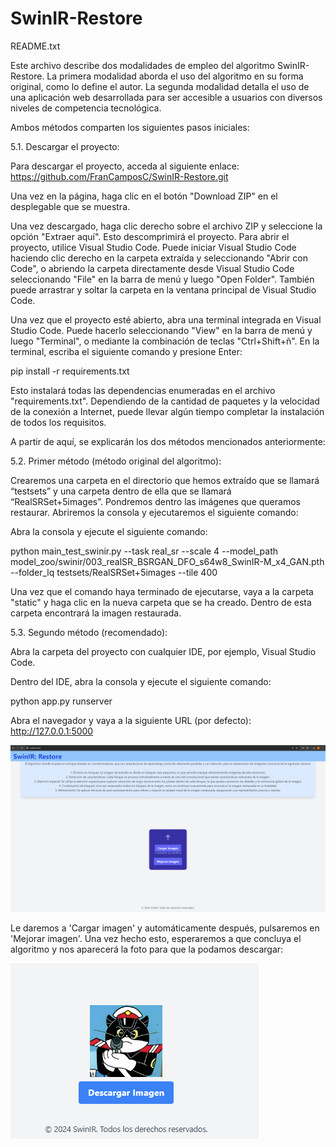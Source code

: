 # SwinIR-Restore

README.txt

Este archivo describe dos modalidades de empleo del algoritmo SwinIR-Restore. La primera modalidad aborda el uso del algoritmo en su forma original, como lo define el autor. La segunda modalidad detalla el uso de una aplicación web desarrollada para ser accesible a usuarios con diversos niveles de competencia tecnológica.

Ambos métodos comparten los siguientes pasos iniciales:

5.1. Descargar el proyecto:

Para descargar el proyecto, acceda al siguiente enlace:
https://github.com/FranCamposC/SwinIR-Restore.git

Una vez en la página, haga clic en el botón "Download ZIP" en el desplegable que se muestra.

Una vez descargado, haga clic derecho sobre el archivo ZIP y seleccione la opción "Extraer aquí". Esto descomprimirá el proyecto. Para abrir el proyecto, utilice Visual Studio Code. Puede iniciar Visual Studio Code haciendo clic derecho en la carpeta extraída y seleccionando "Abrir con Code", o abriendo la carpeta directamente desde Visual Studio Code seleccionando "File" en la barra de menú y luego "Open Folder". También puede arrastrar y soltar la carpeta en la ventana principal de Visual Studio Code.

Una vez que el proyecto esté abierto, abra una terminal integrada en Visual Studio Code. Puede hacerlo seleccionando "View" en la barra de menú y luego "Terminal", o mediante la combinación de teclas "Ctrl+Shift+ñ". En la terminal, escriba el siguiente comando y presione Enter:

pip install -r requirements.txt

Esto instalará todas las dependencias enumeradas en el archivo "requirements.txt". Dependiendo de la cantidad de paquetes y la velocidad de la conexión a Internet, puede llevar algún tiempo completar la instalación de todos los requisitos.

A partir de aquí, se explicarán los dos métodos mencionados anteriormente:

5.2. Primer método (método original del algoritmo):

Crearemos una carpeta en el directorio que hemos extraído que se llamará “testsets” y una carpeta dentro de ella que se llamará “RealSRSet+5images”. Pondremos dentro las imágenes que queramos restaurar. Abriremos la consola y ejecutaremos el siguiente comando:

Abra la consola y ejecute el siguiente comando:

python main_test_swinir.py --task real_sr --scale 4 --model_path \
model_zoo/swinir/003_realSR_BSRGAN_DFO_s64w8_SwinIR-M_x4_GAN.pth \
--folder_lq testsets/RealSRSet+5images --tile 400

Una vez que el comando haya terminado de ejecutarse, vaya a la carpeta "static" y haga clic en la nueva carpeta que se ha creado. Dentro de esta carpeta encontrará la imagen restaurada.

5.3. Segundo método (recomendado):

Abra la carpeta del proyecto con cualquier IDE, por ejemplo, Visual Studio Code.

Dentro del IDE, abra la consola y ejecute el siguiente comando:

python app.py runserver

Abra el navegador y vaya a la siguiente URL (por defecto): http://127.0.0.1:5000

![Página web](https://github.com/FranCamposC/SwinIR-Restore/blob/main/imagenesReadme/image4.PNG)

Le daremos a 'Cargar imagen' y automáticamente después, pulsaremos en 'Mejorar imagen'. Una vez hecho esto, esperaremos a que concluya el algoritmo y nos aparecerá la foto para que la podamos descargar:

![Descargar imagen](https://github.com/FranCamposC/SwinIR-Restore/blob/main/imagenesReadme/image5.png)

